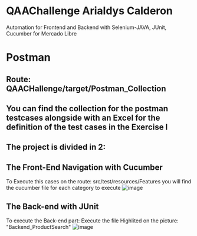 # QAAChallenge Arialdys Calderon
Automation for Frontend and Backend with Selenium-JAVA, JUnit, Cucumber for Mercado Libre 

# Postman
## Route: QAACHallenge/target/Postman_Collection
## You can find the collection for the postman testcases alongside with an Excel for the definition of the test cases in the Exercise I

## The project is divided in 2:

## The Front-End Navigation with Cucumber 
To Execute this cases on the route: src/test/resources/Features you will find the cucumber file for each category to execute
![image](https://github.com/arialdyscv/QAAChallenge/assets/46547476/fe6e19fb-b62c-462c-8abb-9a8cd4b32723)

## The Back-end with JUnit
To execute the Back-end part: Execute the file Highlited on the picture: "Backend_ProductSearch"
![image](https://github.com/arialdyscv/QAAChallenge/assets/46547476/f425e4b5-5af0-4eef-b8d6-602a391b87cf)
